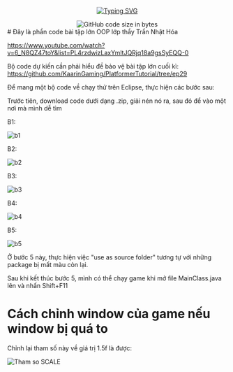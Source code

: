 <p align="center">
<a href="https://git.io/typing-svg"><img src="https://readme-typing-svg.demolab.com?font=Fira+Code&pause=1000&center=true&vCenter=true&random=false&width=450&lines=Sparrow+Adventure" alt="Typing SVG" /></a>
</p>
<div align="center">
<img alt="GitHub code size in bytes" src="https://img.shields.io/github/languages/code-size/ppap-1264589/SparrowAdventure?labelColor=7AA2E3&color=97E7E1">
</div>
# Đây là phần code bài tập lớn OOP lớp thầy Trần Nhật Hóa


https://www.youtube.com/watch?v=6_N8QZ47toY&list=PL4rzdwizLaxYmltJQRjq18a9gsSyEQQ-0

Bộ code dự kiến cần phải hiểu đề bảo vệ bài tập lớn cuối kì:
https://github.com/KaarinGaming/PlatformerTutorial/tree/ep29

Để mang một bộ code về chạy thử trên Eclipse, thực hiện các bước sau:

Trước tiên, download code dưới dạng .zip, giải nén nó ra, sau đó để vào một nơi mà mình dễ tìm

B1:

![b1](https://github.com/user-attachments/assets/b3fc3d65-05c1-4620-afd2-59831d39f775)

B2:

![b2](https://github.com/user-attachments/assets/8b9ebcfe-f3e8-4520-88fd-545b8547feb6)

B3:

![b3](https://github.com/user-attachments/assets/b7569a53-0973-4576-99d6-b21a9b63baf2)

B4:

![b4](https://github.com/user-attachments/assets/ff8c3fb5-3baa-4231-80f6-be66b82905fc)

B5:

![b5](https://github.com/user-attachments/assets/5ad010c6-729c-4921-903f-536bd874e6a7)

Ở bước 5 này, thực hiện việc "use as source folder" tương tự với những package bị mất màu còn lại.

Sau khi kết thúc bước 5, mình có thể chạy game khi mở file MainClass.java lên và nhấn Shift+F11

# Cách chỉnh window của game nếu window bị quá to

Chỉnh lại tham số này về giá trị 1.5f là được:

![Tham so SCALE](https://github.com/user-attachments/assets/74f7e8b1-9376-4e22-a2a3-1f77e9f999e2)

